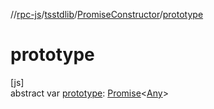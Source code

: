 //[rpc-js](../../../index.md)/[tsstdlib](../index.md)/[PromiseConstructor](index.md)/[prototype](prototype.md)

# prototype

[js]\
abstract var [prototype](prototype.md): [Promise](https://kotlinlang.org/api/latest/jvm/stdlib/kotlin.js/-promise/index.html)&lt;[Any](https://kotlinlang.org/api/latest/jvm/stdlib/kotlin/-any/index.html)&gt;

